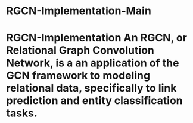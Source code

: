 # RGCN-Implementation-Main
# RGCN-Implementation An RGCN, or Relational Graph Convolution Network, is a an application of the GCN framework to modeling relational data, specifically to link prediction and entity classification tasks.
